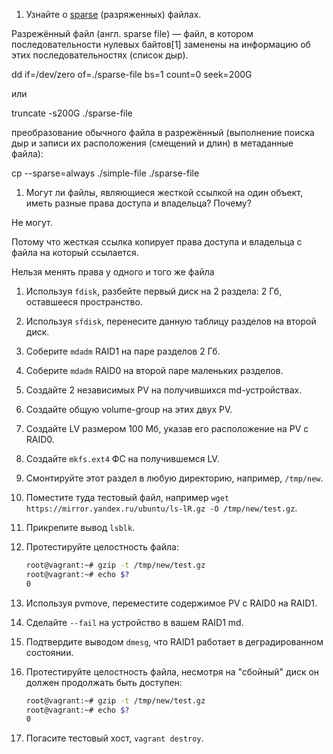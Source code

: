 
1. Узнайте о [sparse](https://ru.wikipedia.org/wiki/%D0%A0%D0%B0%D0%B7%D1%80%D0%B5%D0%B6%D1%91%D0%BD%D0%BD%D1%8B%D0%B9_%D1%84%D0%B0%D0%B9%D0%BB) (разряженных) файлах.

Разрежённый файл (англ. sparse file) — файл, в котором последовательности нулевых байтов[1] заменены на информацию об этих последовательностях (список дыр).

dd if=/dev/zero of=./sparse-file bs=1 count=0 seek=200G

или

truncate -s200G ./sparse-file

преобразование обычного файла в разрежённый (выполнение поиска дыр и записи их расположения (смещений и длин) в метаданные файла):

cp --sparse=always ./simple-file ./sparse-file

1. Могут ли файлы, являющиеся жесткой ссылкой на один объект, иметь разные права доступа и владельца? Почему?

Не могут.

Потому что жесткая ссылка копирует права доступа и владельца с файла на который ссылается. 

Нельзя менять права у одного и того же файла

1. Используя `fdisk`, разбейте первый диск на 2 раздела: 2 Гб, оставшееся пространство.



1. Используя `sfdisk`, перенесите данную таблицу разделов на второй диск.



1. Соберите `mdadm` RAID1 на паре разделов 2 Гб.



1. Соберите `mdadm` RAID0 на второй паре маленьких разделов.



1. Создайте 2 независимых PV на получившихся md-устройствах.



1. Создайте общую volume-group на этих двух PV.



1. Создайте LV размером 100 Мб, указав его расположение на PV с RAID0.



1. Создайте `mkfs.ext4` ФС на получившемся LV.



1. Смонтируйте этот раздел в любую директорию, например, `/tmp/new`.



1. Поместите туда тестовый файл, например `wget https://mirror.yandex.ru/ubuntu/ls-lR.gz -O /tmp/new/test.gz`.



1. Прикрепите вывод `lsblk`.



1. Протестируйте целостность файла:

    ```bash
    root@vagrant:~# gzip -t /tmp/new/test.gz
    root@vagrant:~# echo $?
    0
    ```

1. Используя pvmove, переместите содержимое PV с RAID0 на RAID1.



1. Сделайте `--fail` на устройство в вашем RAID1 md.



1. Подтвердите выводом `dmesg`, что RAID1 работает в деградированном состоянии.



1. Протестируйте целостность файла, несмотря на "сбойный" диск он должен продолжать быть доступен:

    ```bash
    root@vagrant:~# gzip -t /tmp/new/test.gz
    root@vagrant:~# echo $?
    0
    ```



1. Погасите тестовый хост, `vagrant destroy`.

